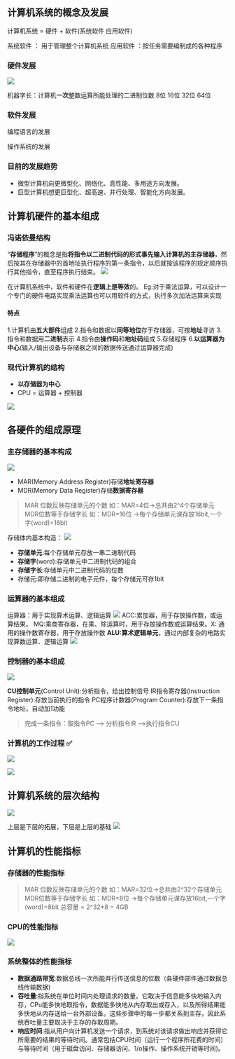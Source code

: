 

## 计算机系统的概念及发展

计算机系统 = 硬件 + 软件(系统软件 应用软件)

系统软件 ： 用于管理整个计算机系统 
应用软件 ：按任务需要编制成的各种程序

### 硬件发展

![](https://obs-pic-1309372570.cos.ap-chongqing.myqcloud.com/20220914101020.png)

机器字长：计算机**一次**整数运算所能处理的二进制位数 8位 16位 32位 64位


### 软件发展
编程语言的发展

操作系统的发展
### 目前的发展趋势
+ 微型计算机向更微型化、网络化、高性能、多用途方向发展。
+ 巨型计算机想更巨型化、超高速、并行处理、智能化方向发展。

## 计算机硬件的基本组成

### 冯诺依曼结构

“**存储程序**”的概念是指**将指令以二进制代码的形式事先输入计算机的主存储器**，然后按其在存储器中的首地址执行程序的第一条指令，以后就按该程序的规定顺序执行其他指令，直至程序执行结束。
![](https://obs-pic-1309372570.cos.ap-chongqing.myqcloud.com/20220914110521.png)


在计算机系统中，软件和硬件在**逻辑上是等效**的。
Eg:对于乘法运算，可以设计一个专门的硬件电路实现乘法运算也可以用软件的方式，执行多次加法运算来实现


#### 特点
1.计算机由**五大部件**组成
2.指令和数据以**同等地位**存于存储器，可按**地址**寻访
3.指令和数据用**二进制**表示
4.指令由**操作码**和**地址码**组成
5.存储程序
6.**以运算器为中心**(输入/输出设备与存储器之间的数据传送通过运算器完成)

### 现代计算机的结构
+ **以存储器为中心**
+ CPU = 运算器 + 控制器

![](https://obs-pic-1309372570.cos.ap-chongqing.myqcloud.com/20220914111235.png)

## 各硬件的组成原理

### 主存储器的基本构成

![](https://obs-pic-1309372570.cos.ap-chongqing.myqcloud.com/20220919070328.png)

+ MAR(Memory Address Register)存储**地址寄存器**
+ MDR(Memory Data Register)存储**数据寄存器**
>MAR 位数反映存储单元的个数 如：MAR=4位->总共由2^4个存储单元
>MDR位数等于存储字长 如：MDR=16位 ->每个存储单元课存放16bit,一个字(word)=16bit

存储体内基本构造：
![](https://obs-pic-1309372570.cos.ap-chongqing.myqcloud.com/20220919070734.png)
+ **存储单元**:每个存储单元存放一串二进制代码
+ **存储字**(word):存储单元中二进制代码的组合
+ **存储字长**:存储单元中二进制代码的位数
+ 存储元:即存储二进制的电子元件，每个存储元可存1bit

### 运算器的基本组成
运算器：用于实现算术运算、逻辑运算
![](https://obs-pic-1309372570.cos.ap-chongqing.myqcloud.com/20220919075040.png)
ACC:累加器，用于存放操作数，或运算结果。
MQ:乘商寄存器，在乘、除运算时，用于存放操作数或运算结果。X:
通用的操作数寄存器，用于存放操作数
**ALU:算术逻辑单元**，通过内部复杂的电路实现算数运算、逻辑运算
![](https://obs-pic-1309372570.cos.ap-chongqing.myqcloud.com/20220919075144.png)


### 控制器的基本组成

![](https://obs-pic-1309372570.cos.ap-chongqing.myqcloud.com/20220919074917.png)

**CU控制单元**(Control Unit):分析指令，给出控制信号
IR指令寄存器(Instruction Register):存放当前执行的指令
PC程序计数器(Program Counter):存放下一条指令地址，自动加1功能
>完成一条指令：取指令PC --> 分析指令IR -->执行指令CU
 
### 计算机的工作过程 ✅
![](https://obs-pic-1309372570.cos.ap-chongqing.myqcloud.com/20220919083628.png)

![](https://obs-pic-1309372570.cos.ap-chongqing.myqcloud.com/20220919083741.png)


## 计算机系统的层次结构

![](https://obs-pic-1309372570.cos.ap-chongqing.myqcloud.com/20220919083812.png)

上层是下层的拓展，下层是上层的基础
![](https://obs-pic-1309372570.cos.ap-chongqing.myqcloud.com/20220919084029.png)

## 计算机的性能指标

### 存储器的性能指标
>MAR 位数反映存储单元的个数 如：MAR=32位->总共由2^32个存储单元
>MDR位数等于存储字长 如：MDR=8位 ->每个存储单元课存放16bit,一个字(word)=8bit
>总容量 = 2^32*8 = 4GB


### CPU的性能指标
![](https://obs-pic-1309372570.cos.ap-chongqing.myqcloud.com/20220919084343.png)

### 系统整体的性能指标
+ **数据通路带宽**:数据总线一次所能并行传送信息的位数（各硬件部件通过数据总线传输数据)
+ **吞吐量**:指系统在单位时间内处理请求的数量。它取决于信息能多快地输入内存，CPu能多快地取指令，数据能多快地从内存取出或存入，以及所得结果能多快地从内存送给一台外部设备。这些步骤中的每一步都关系到主存，因此系统吞吐量主要取决于主存的存取周期。
+ **响应时间**:指从用户向计算机发送一个请求，到系统对该请求做出响应并获得它所需要的结果的等待时间。通常包括CPU时间（运行一个程序所花费的时间）与等待时间（用于磁盘访问、存储器访问、1/o操作、操作系统开销等时间)。
